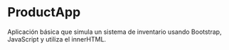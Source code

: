 # ProductApp
Aplicación básica que simula un sistema de inventario usando Bootstrap, JavaScript y utiliza el innerHTML.
